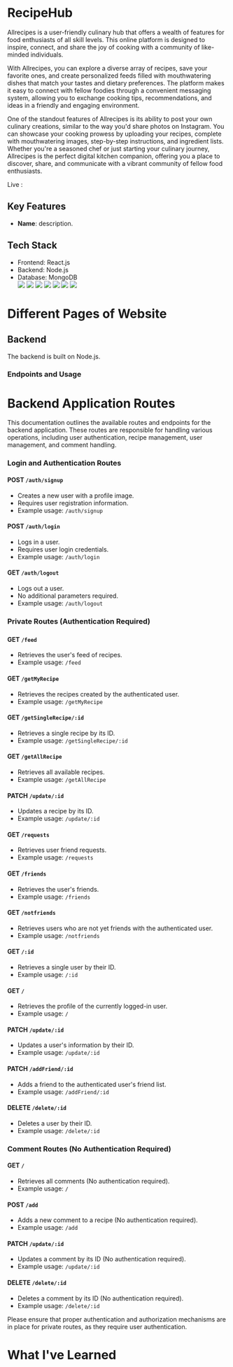 # RecipeHub

Allrecipes is a user-friendly culinary hub that offers a wealth of features for food enthusiasts of all skill levels. This online platform is designed to inspire, connect, and share the joy of cooking with a community of like-minded individuals.

With Allrecipes, you can explore a diverse array of recipes, save your favorite ones, and create personalized feeds filled with mouthwatering dishes that match your tastes and dietary preferences. The platform makes it easy to connect with fellow foodies through a convenient messaging system, allowing you to exchange cooking tips, recommendations, and ideas in a friendly and engaging environment.

One of the standout features of Allrecipes is its ability to post your own culinary creations, similar to the way you'd share photos on Instagram. You can showcase your cooking prowess by uploading your recipes, complete with mouthwatering images, step-by-step instructions, and ingredient lists. Whether you're a seasoned chef or just starting your culinary journey, Allrecipes is the perfect digital kitchen companion, offering you a place to discover, share, and communicate with a vibrant community of fellow food enthusiasts.

Live : 

## Key Features

- **Name**: description.

## Tech Stack

- Frontend: React.js
- Backend: Node.js
- Database: MongoDB
  <br>![](https://img.shields.io/badge/React-20232A?style=for-the-badge&logo=react&logoColor=61DAFB)
![](https://img.shields.io/badge/Node.js-43853D?style=for-the-badge&logo=node.js&logoColor=white)
![](https://img.shields.io/badge/MongoDB-47A248?style=for-the-badge&logo=mongodb&logoColor=white)
![](https://img.shields.io/badge/CSS3-1572B6?style=for-the-badge&logo=css3&logoColor=white)
![](https://img.shields.io/badge/Babel-F9DC3E?style=for-the-badge&logo=babel&logoColor=white)
![](https://img.shields.io/badge/Chakra--UI-319795?style=for-the-badge&logo=chakra-ui&logoColor=white)
![](https://img.shields.io/badge/Redux-593D88?style=for-the-badge&logo=redux&logoColor=white)

# Different Pages of Website


## Backend

The backend is built on Node.js.

### Endpoints and Usage
# Backend Application Routes

This documentation outlines the available routes and endpoints for the backend application. These routes are responsible for handling various operations, including user authentication, recipe management, user management, and comment handling.

### Login and Authentication Routes

#### POST `/auth/signup`

- Creates a new user with a profile image.
- Requires user registration information.
- Example usage: `/auth/signup`

#### POST `/auth/login`

- Logs in a user.
- Requires user login credentials.
- Example usage: `/auth/login`

#### GET `/auth/logout`

- Logs out a user.
- No additional parameters required.
- Example usage: `/auth/logout`

### Private Routes (Authentication Required)
### 
#### GET `/feed`

- Retrieves the user's feed of recipes.
- Example usage: `/feed`

#### GET `/getMyRecipe`

- Retrieves the recipes created by the authenticated user.
- Example usage: `/getMyRecipe`

#### GET `/getSingleRecipe/:id`

- Retrieves a single recipe by its ID.
- Example usage: `/getSingleRecipe/:id`

#### GET `/getAllRecipe`

- Retrieves all available recipes.
- Example usage: `/getAllRecipe`

#### PATCH `/update/:id`

- Updates a recipe by its ID.
- Example usage: `/update/:id`

#### GET `/requests`

- Retrieves user friend requests.
- Example usage: `/requests`

#### GET `/friends`

- Retrieves the user's friends.
- Example usage: `/friends`

#### GET `/notfriends`

- Retrieves users who are not yet friends with the authenticated user.
- Example usage: `/notfriends`

#### GET `/:id`

- Retrieves a single user by their ID.
- Example usage: `/:id`

#### GET `/`

- Retrieves the profile of the currently logged-in user.
- Example usage: `/`

#### PATCH `/update/:id`

- Updates a user's information by their ID.
- Example usage: `/update/:id`

#### PATCH `/addFriend/:id`

- Adds a friend to the authenticated user's friend list.
- Example usage: `/addFriend/:id`

#### DELETE `/delete/:id`

- Deletes a user by their ID.
- Example usage: `/delete/:id`

### Comment Routes (No Authentication Required)

#### GET `/`

- Retrieves all comments (No authentication required).
- Example usage: `/`

#### POST `/add`

- Adds a new comment to a recipe (No authentication required).
- Example usage: `/add`

#### PATCH `/update/:id`

- Updates a comment by its ID (No authentication required).
- Example usage: `/update/:id`

#### DELETE `/delete/:id`

- Deletes a comment by its ID (No authentication required).
- Example usage: `/delete/:id`

Please ensure that proper authentication and authorization mechanisms are in place for private routes, as they require user authentication.





# What I've Learned


